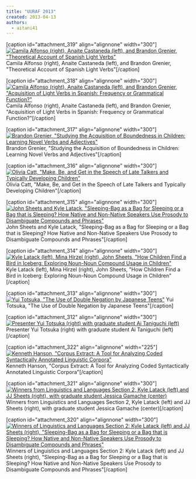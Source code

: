 ```yaml
---
title: "UURAF 2013"
created: 2013-04-13
authors: 
  - aitani41
---
```


\[caption id="attachment\_319" align="alignnone" width="300"\][![Camila Alfonso (right), Anaite Castaneda (left), and Brandon Grenier, "Theoretical Account of Spanish Light Verbs"](assets/images/uuraf_038.jpg)](http://msuacquisition.files.wordpress.com/2013/04/uuraf_038.jpg) Camila Alfonso (right), Anaite Castaneda (left), and Brandon Grenier, "Theoretical Account of Spanish Light Verbs"\[/caption\]

\[caption id="attachment\_318" align="alignnone" width="300"\][![Camila Alfonso (right), Anaite Castaneda (left), and Brandon Grenier, "Acquisition of Light Verbs in Spanish:  Frequency or Grammatical Function?"](assets/images/uuraf_037.jpg)](http://msuacquisition.files.wordpress.com/2013/04/uuraf_037.jpg) Camila Alfonso (right), Anaite Castaneda (left), and Brandon Grenier, "Acquisition of Light Verbs in Spanish: Frequency or Grammatical Function?"\[/caption\]

\[caption id="attachment\_317" align="alignnone" width="300"\][![Brandon Grenier, "Studying the Acquisition of Boundedness in Children: Learning Novel Verbs and Adjectives" ](assets/images/uuraf_032.jpg)](http://msuacquisition.files.wordpress.com/2013/04/uuraf_032.jpg) Brandon Grenier, "Studying the Acquisition of Boundedness in Children: Learning Novel Verbs and Adjectives"\[/caption\]

\[caption id="attachment\_316" align="alignnone" width="300"\][![Olivia Catt, "Make, Be, and Get in the Speech of Late Talkers and Typically Developing Children" ](assets/images/uuraf_030.jpg)](http://msuacquisition.files.wordpress.com/2013/04/uuraf_030.jpg) Olivia Catt, "Make, Be, and Get in the Speech of Late Talkers and Typically Developing Children"\[/caption\]

\[caption id="attachment\_315" align="alignnone" width="300"\][![John Sheets and Kyle Latack, "Sleeping-Bag as a Bag for Sleeping or a Bag that is Sleeping? How Native and Non-Native Speakers Use Prosody to Disambiguate Compounds and Phrases" ](assets/images/uuraf_019.jpg)](http://msuacquisition.files.wordpress.com/2013/04/uuraf_019.jpg) John Sheets and Kyle Latack, "Sleeping-Bag as a Bag for Sleeping or a Bag that is Sleeping? How Native and Non-Native Speakers Use Prosody to Disambiguate Compounds and Phrases"\[/caption\]

\[caption id="attachment\_314" align="alignnone" width="300"\][![Kyle Latack (left), Mina Hirzel (right), John Sheets, "How Children Find a Bird in Iceberg: Exploring Noun-Noun Compound Usage in Children" ](assets/images/uuraf_017.jpg)](http://msuacquisition.files.wordpress.com/2013/04/uuraf_017.jpg) Kyle Latack (left), Mina Hirzel (right), John Sheets, "How Children Find a Bird in Iceberg: Exploring Noun-Noun Compound Usage in Children"\[/caption\]

\[caption id="attachment\_313" align="alignnone" width="300"\][![Yui Totsuka, "The Use of Double Negation by Japanese Teens" ](assets/images/uuraf_013.jpg)](http://msuacquisition.files.wordpress.com/2013/04/uuraf_013.jpg) Yui Totsuka, "The Use of Double Negation by Japanese Teens"\[/caption\]

\[caption id="attachment\_312" align="alignnone" width="300"\][![Presenter Yui Totsuka (right) with graduate student Ai Taniguchi (left) ](assets/images/uuraf_011b.jpg)](http://msuacquisition.files.wordpress.com/2013/04/uuraf_011b.jpg) Presenter Yui Totsuka (right) with graduate student Ai Taniguchi (left)\[/caption\]

\[caption id="attachment\_322" align="alignnone" width="225"\][![Kenneth Hanson, "Corpus Extract: A Tool for Analyzing Coded Syntactically Annotated Linguistic Corpora"](assets/images/uuraf_006b.jpg)](http://msuacquisition.files.wordpress.com/2013/04/uuraf_006b.jpg) Kenneth Hanson, "Corpus Extract: A Tool for Analyzing Coded Syntactically Annotated Linguistic Corpora"\[/caption\]

\[caption id="attachment\_321" align="alignnone" width="300"\][![Winners from Linguistics and Languages Section 2, Kyle Latack (left) and JJ Sheets (right), with graduate student Jessica Gamache (center) ](assets/images/uuraf_057.jpg)](http://msuacquisition.files.wordpress.com/2013/04/uuraf_057.jpg) Winners from Linguistics and Languages Section 2, Kyle Latack (left) and JJ Sheets (right), with graduate student Jessica Gamache (center)\[/caption\]

\[caption id="attachment\_320" align="alignnone" width="300"\][![Winners of Linguistics and Languages Section 2: Kyle Latack (left) and JJ Sheets (right), "Sleeping-Bag as a Bag for Sleeping or a Bag that is Sleeping? How Native and Non-Native Speakers Use Prosody to Disambiguate Compounds and Phrases"](assets/images/uuraf_056.jpg)](http://msuacquisition.files.wordpress.com/2013/04/uuraf_056.jpg) Winners of Linguistics and Languages Section 2: Kyle Latack (left) and JJ Sheets (right), "Sleeping-Bag as a Bag for Sleeping or a Bag that is Sleeping? How Native and Non-Native Speakers Use Prosody to Disambiguate Compounds and Phrases"\[/caption\]

